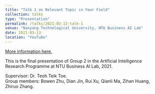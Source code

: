 ```yaml
---
title: "Talk 1 on Relevant Topic in Your Field"
collection: talks
type: "Presentation"
permalink: /talks/2021-03-13-talk-1
venue: "Nanyang Technological University, NTU Business AI Lab"
date: 2021-03-13
location: "YouTube"
---
```

[More information here.](https://www.youtube.com/watch?v=p9Y5qDjruN8&t=29s)

This is the final presentation of Group 2 in the Artificial Intelligence Research Programme at NTU Business AI Lab, 2021.

Supervisor: Dr. Teoh Teik Toe.\
Group members: Bowen Zhu, Dian Jin, Rui Xu, Qianli Ma, Zihan Huang, Zhiruo Zhang.